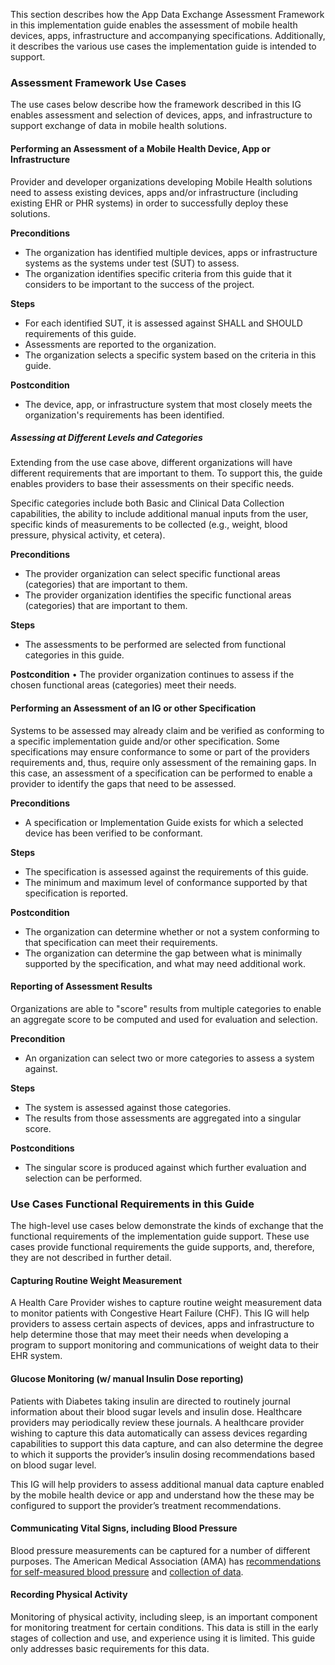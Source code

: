 <!-- 03_use_cases.md {% comment %}
*****************************************************************************************
*                            WARNING: DO NOT EDIT THIS FILE                             *
*                                                                                       *
* This file is generated by SUSHI. Any edits you make to this file will be overwritten. *
*                                                                                       *
* To change the contents of this file, edit the original source file at:                *
* ig-data\input\pagecontent\03_use_cases.md                                             *
*****************************************************************************************
{% endcomment %} -->
This section describes how the App Data Exchange Assessment Framework in this implementation guide enables
the assessment of mobile health devices, apps, infrastructure and accompanying specifications. Additionally, it describes the various use cases the implementation guide is intended to support.

### Assessment Framework Use Cases
The use cases below describe how the framework described in this IG enables assessment
and selection of devices, apps, and infrastructure to support exchange of data in mobile health solutions.

#### Performing an Assessment of a Mobile Health Device, App or Infrastructure
Provider and developer organizations developing Mobile Health solutions need to assess existing devices,
apps and/or infrastructure (including existing EHR or PHR systems) in order to successfully
deploy these solutions.

**Preconditions**
* The organization has identified multiple devices, apps or infrastructure systems as the systems
  under test (SUT) to assess.
* The organization identifies specific criteria from this guide that it considers to
  be important to the success of the project.

**Steps**
* For each identified SUT, it is assessed against SHALL and SHOULD requirements of this guide.
* Assessments are reported to the organization.
* The organization selects a specific system based on the criteria in this guide.

**Postcondition**
* The device, app, or infrastructure system that most closely meets the organization's
  requirements has been identified.

##### Assessing at Different Levels and Categories
Extending from the use case above, different organizations will have different
requirements that are important to them. To support this, the guide enables providers
to base their assessments on their specific needs.

Specific categories include both Basic and Clinical Data Collection capabilities, the
ability to include additional manual inputs from the user, specific kinds of measurements
to be collected (e.g., weight, blood pressure, physical activity, et cetera).

**Preconditions**
* The provider organization can select specific functional areas (categories) that are important to them.
* The provider organization identifies the specific functional areas (categories) that are important to them.

**Steps**
* The assessments to be performed are selected from functional categories in this guide.

**Postcondition**
• The provider organization continues to assess if the chosen functional areas (categories) meet their needs.

#### Performing an Assessment of an IG or other Specification
Systems to be assessed may already claim and be verified as conforming to a specific
implementation guide and/or other specification. Some specifications may ensure conformance to some or part of the providers requirements and, thus, require only assessment of the remaining gaps. In this case, an assessment of a specification can be performed to enable a provider to identify the gaps that need to be assessed.

**Preconditions**
* A specification or Implementation Guide exists for which a selected device has been
  verified to be conformant.

**Steps**
* The specification is assessed against the requirements of this guide.
* The minimum and maximum level of conformance supported by that specification is reported.

**Postcondition**
* The organization can determine whether or not a system conforming to that
  specification can meet their requirements.
* The organization can determine the gap between what is minimally supported by the
  specification, and what may need additional work.

#### Reporting of Assessment Results
Organizations are able to "score" results from multiple categories to enable an aggregate
score to be computed and used for evaluation and selection.

**Precondition**
* An organization can select two or more categories to assess a system against.

**Steps**
* The system is assessed against those categories.
* The results from those assessments are aggregated into a singular score.

**Postconditions**
* The singular score is produced against which further evaluation and selection can
  be performed.

### Use Cases Functional Requirements in this Guide
The high-level use cases below demonstrate the kinds of exchange that the functional
requirements of the implementation guide support. These use cases provide functional requirements the
guide supports, and, therefore, they are not described in further detail.

#### Capturing Routine Weight Measurement
A Health Care Provider wishes to capture routine weight measurement data to monitor
patients with Congestive Heart Failure (CHF). This IG will help providers to assess
certain aspects of devices, apps and infrastructure to help determine those that
may meet their needs when developing a program to support monitoring and communications
of weight data to their EHR system.

#### Glucose Monitoring (w/ manual Insulin Dose reporting)
Patients with Diabetes taking insulin are directed to routinely journal information
about their blood sugar levels and insulin dose. Healthcare providers may periodically
review these journals. A healthcare provider wishing to capture this data automatically 
can assess devices regarding capabilities to support this data capture, and can also 
determine the degree to which it supports the provider’s insulin dosing recommendations based on
blood sugar level.

This IG will help providers to assess additional manual data capture enabled by the mobile
health device or app and understand how the these may be configured to support the provider’s
treatment recommendations.

#### Communicating Vital Signs, including Blood Pressure
Blood pressure measurements can be captured for a number of different purposes.  The
American Medical Association (AMA) has
[recommendations for self-measured blood pressure](https://www.ama-assn.org/system/files/2020-06/7-step-smbp-quick-guide.pdf)
and [collection of data](https://www.ama-assn.org/system/files/2020-11/smbp-recording-log.pdf).

#### Recording Physical Activity
Monitoring of physical activity, including sleep, is an important component for monitoring
treatment for certain conditions.  This data is still in the early stages
of collection and use, and experience using it is limited. This guide only addresses
basic requirements for this data.
